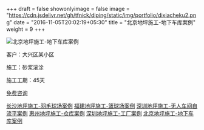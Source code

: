+++
draft = false
showonlyimage = false
image = "https://cdn.jsdelivr.net/gh/tfnick/diping/static/img/portfolio/dixiacheku2.png"
date = "2016-11-05T20:02:19+05:30"
title = "北京地坪施工-地下车库案例"
weight = 9
+++

![北京地坪施工-地下车库案例](https://cdn.jsdelivr.net/gh/tfnick/diping/static/img/portfolio/dixiacheku2.png)


客户：大兴区某小区

施工：砂浆滚涂

施工工期：45天

[免费咨询](/contact/)

[长沙地坪施工-羽毛球场案例](/portfolio/changshadipingshigong/)
[福建地坪施工-篮球场案例](/portfolio/fujiandipingshigong/)
[深圳地坪施工-无人车间自流平案例](/portfolio/shenzhengdipingshigong-2/)
[惠州地坪施工-仓库案例](/portfolio/huizhoudipingshigong/)
[深圳地坪施工-工厂案例](/portfolio/shenzhengdipingshigong-1/)
[北京地坪施工-地下车库案例](/portfolio/beijingdipingshigong/)

